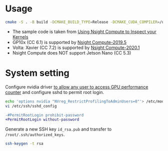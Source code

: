# Usage
```sh
cmake -S . -B build -DCMAKE_BUILD_TYPE=Release -DCMAKE_CUDA_COMPILER=/usr/local/cuda/bin/nvcc -DCMAKE_CUDA_ARCHITECTURES:STRING=61
```
- The sample code is taken from [Using Nsight Compute to Inspect your Kernels](https://developer.nvidia.com/blog/using-nsight-compute-to-inspect-your-kernels/)
- GP10x (CC 6.1) is supported by [Nsight Compute-2019.5](https://developer.nvidia.com/nsight-compute-2019_5)
- Volta: Xavier (CC 7.2) is supported by [Nsight Compute-2020.1](https://developer.nvidia.com/nsight-compute-2020_1)
- Nsight Compute does NOT support Jetson Nano (CC 5.3)

# System setting
Configure nvidia driver [to allow any user to access GPU performance counter](https://developer.nvidia.com/nvidia-development-tools-solutions-err_nvgpuctrperm-permission-issue-performance-counters) and configure sshd to permit root login.
```sh
echo 'options nvidia "NVreg_RestrictProfilingToAdminUsers=0"'> /etc/modprobe.d/nsight-privilege.conf
vi /etc/ssh/sshd_config
```
```diff
-#PermitRootLogin prohibit-password
+PermitRootLogin without-password
```
Generate a new SSH key `id_rsa.pub` and transfer to `/root/.ssh/authorized_keys`.
```sh
ssh-keygen -t rsa
```
